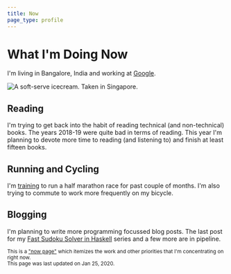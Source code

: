 ```yaml
---
title: Now
page_type: profile
---
```

# What I'm Doing Now

I'm living in Bangalore, India and working at [Google].

![A soft-serve icecream. Taken in Singapore.](/photos/images/U3hDP2XYxzJkQniMZsidJR5B1ZyV5A4p.jpg)

## Reading

I'm trying to get back into the habit of reading technical (and non-technical) books. The years 2018-19 were quite bad in terms of reading. This year I'm planning to devote more time to reading (and listening to) and finish at least fifteen books.

## Running and Cycling

I'm [training] to run a half marathon race for past couple of months. I'm also trying to commute to work more frequently on my bicycle.

## Blogging

I'm planning to write more programming focussed blog posts. The last post for my [Fast Sudoku Solver in Haskell] series and a few more are in pipeline.

<small>This is a ["now page"] which itemizes the work and other priorities that I'm concentrating on right now.<br>This page was last updated on Jan 25, 2020.</small>

[Google]: https://about.google
[training]: /activities/
[Fast Sudoku Solver in Haskell]: /posts/fast-sudoku-solver-in-haskell-1/
["now page"]: https://nownownow.com/about

